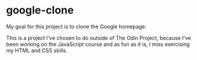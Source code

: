 # google-clone
My goal for this project is to clone the Google homepage.

This is a project I've chosen to do outside of The Odin Project, because I've been working on the JavaScript course and as fun as it is, I miss exercising my HTML and CSS skills. 



